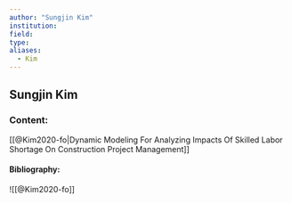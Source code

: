 ```yaml
---
author: "Sungjin Kim"
institution:
field:
type:
aliases:
  - Kim
---
```


## Sungjin Kim

### Content:
[[@Kim2020-fo|Dynamic Modeling For Analyzing Impacts Of Skilled Labor Shortage On Construction Project Management]]

#### Bibliography:

![[@Kim2020-fo]]